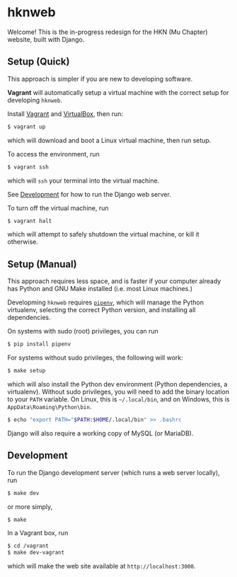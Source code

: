 hknweb
======

Welcome! This is the in-progress redesign for the HKN (Mu Chapter) website,
built with Django.

## Setup (Quick)

This approach is simpler if you are new to developing software.

**Vagrant** will automatically setup a virtual machine with the correct
setup for developing `hknweb`.

Install [Vagrant](https://www.vagrantup.com/) and [VirtualBox](https://www.virtualbox.org/),
then run:

```sh
$ vagrant up
```

which will download and boot a Linux virtual machine, then run setup.

To access the environment, run

```sh
$ vagrant ssh
```

which will `ssh` your terminal into the virtual machine.

See [Development](#development) for how to run the Django web server.

To turn off the virtual machine, run

```sh
$ vagrant halt
```

which will attempt to safely shutdown the virtual machine, or kill it otherwise.

## Setup (Manual)

This approach requires less space, and is faster if your computer already has Python
and GNU Make installed (i.e. most Linux machines.)

Developming `hknweb` requires [`pipenv`](https://docs.pipenv.org), which will
manage the Python virtualenv, selecting the correct Python version, and
installing all dependencies.

On systems with sudo (root) privileges, you can run

```sh
$ pip install pipenv
```

For systems without sudo privileges, the following will work:

```sh
$ make setup
```

which will also install the Python dev environment (Python dependencies, a virtualenv).
Without sudo privileges, you will need to add the binary location to your `PATH` variable.
On Linux, this is `~/.local/bin`, and on Windows, this is `AppData\Roaming\Python\bin`.

```sh
$ echo "export PATH="$PATH:$HOME/.local/bin" >> .bashrc
```

Django will also require a working copy of MySQL (or MariaDB).

## Development

To run the Django development server (which runs a web server locally), run
```sh
$ make dev
```

or more simply,
```sh
$ make
```

In a Vagrant box, run
```sh
$ cd /vagrant
$ make dev-vagrant
```

which will make the web site available at `http://localhost:3000`.
